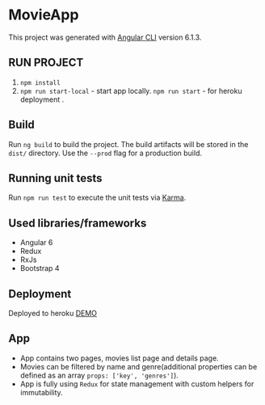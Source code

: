 # MovieApp

This project was generated with [Angular CLI](https://github.com/angular/angular-cli) version 6.1.3.

## RUN PROJECT

1. ``npm install``
2. ``npm run start-local`` - start app locally.
``npm run start`` - for heroku deployment
.
## Build

Run `ng build` to build the project. The build artifacts will be stored in the `dist/` directory. Use the `--prod` flag for a production build.

## Running unit tests

Run ``npm run test`` to execute the unit tests via [Karma](https://karma-runner.github.io).

## Used libraries/frameworks

- Angular 6
- Redux
- RxJs
- Bootstrap 4

## Deployment

Deployed to heroku [DEMO](https://ng-redux-sample-app.herokuapp.com)

## App 

- App contains two pages, movies list page and details page.
- Movies can be filtered by name and genre(additional properties can be defined as an array ``props: ['key', 'genres']``).
- App is fully using `Redux` for state management with custom helpers for immutability.
